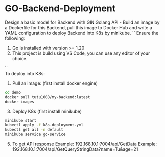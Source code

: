 # GO-Backend-Deployment
Design a basic model for Backend with GIN Golang API  - Build an image by a Dockerfile for this Backend, pull this image to Docker Hub and write a YAML configuration to deploy Backend into K8s by minikube.
``
Ensure the following:

1. Go is installed with version >= 1.20
2. This project is build using VS Code, you can use any editor of your choice.

``  
To deploy into K8s:
1. Pull an image: (first install docker engine)
```bash
cd demo
docker pull tutu1008/my-backend:latest
docker images
```
3. Deploy K8s (first install minikube)
```bash
minikube start
kubectl apply -f k8s-deployment.yml
kubectl get all -n default
minikube service go-service
```
5. To get API response
Example: 192.168.10.1:7004/api/GetData
Example: 192.168.10.1:7004/api/GetQueryStringData?name=Tu&age=21
